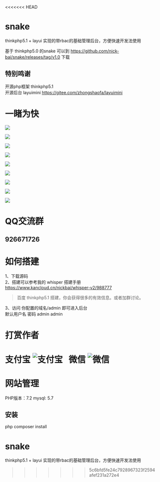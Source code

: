 <<<<<<< HEAD
# snake
thinkphp5.1 + layui 实现的带rbac的基础管理后台，方便快速开发法使用

基于 thinkphp5.0 的snake 可以到 https://github.com/nick-bai/snake/releases/tag/v1.0 下载

## 特别鸣谢
开源php框架 thinkphp5.1  
开源后台  layuimini https://gitee.com/zhongshaofa/layuimini

# 一睹为快
![](./screenshoot/1.png) 

![](./screenshoot/2.png) 

![](./screenshoot/3.png) 

![](./screenshoot/4.png) 

![](./screenshoot/5.png) 

![](./screenshoot/6.png) 

![](./screenshoot/7.png) 

![](./screenshoot/8.png) 

![](./screenshoot/9.png) 

# QQ交流群
## 926671726 

# 如何搭建
1、下载源码   
2、搭建可以参考我的 whisper 搭建手册  
https://www.kancloud.cn/nickbai/whisper-v2/988777

> 百度 thinkphp5.1 搭建，你会获得很多的有效信息。或者加群讨论。
    
3、访问 你配置的域名/admin 即可进入后台    
默认用户名 密码  admin admin

# 打赏作者  
支付宝
![支付宝](https://images.gitee.com/uploads/images/2019/1012/215507_3f9aebe2_552304.png)  
微信
![微信](https://images.gitee.com/uploads/images/2019/1012/215507_3e868b0e_552304.png) 
=======
# 网站管理

PHP版本：7.2
mysql: 5.7

## 安装

php composer install

# snake
thinkphp5.1 + layui 实现的带rbac的基础管理后台，方便快速开发法使用
>>>>>>> 5c6bfd5fe24c7928967323f2594afef231a272e4
